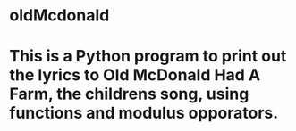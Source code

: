 # oldMcdonald
# This is a Python program to print out the lyrics to Old McDonald Had A Farm, the childrens song, using functions and modulus opporators. 

